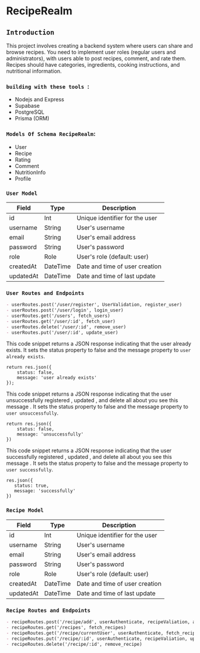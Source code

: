 # RecipeRealm

## `Introduction`
This project involves creating a backend system where users can share and browse recipes. You need to implement user roles 
(regular users and administrators), with users able to post recipes, comment, and rate them. Recipes should have categories, ingredients, 
cooking instructions, and nutritional information. 

### `building with these tools `:
- Nodejs and Express
- Supabase
- PostgreSQL
- Prisma (ORM)


### `Models Of Schema RecipeRealm`:
 - User
 - Recipe
 - Rating
 - Comment
 - NutritionInfo
 - Profile


### `User Model`

| Field                | Type                       |           Description                       |
|-------------         |----------                  |-----------------------------------          |
| id                   | Int                        | Unique identifier for the user              |
| username             | String                     | User's username                             |
| email                | String                     | User's email address                        |
| password             | String                     | User's password                             |
| role                 | Role                       | User's role (default: user)                 |
| createdAt            | DateTime                   | Date and time of user creation              |
| updatedAt            | DateTime                   | Date and time of last update                |

### ` User Routes and Endpoints `
```markdown
- userRoutes.post('/user/register', UserValidation, register_user)
- userRoutes.post('/user/login', login_user)
- userRoutes.get('/users', fetch_users)
- userRoutes.get('/user/:id', fetch_user)
- userRoutes.delete('/user/:id', remove_user)
- userRoutes.put('/user/:id', update_user)
```

This code snippet returns a JSON response indicating that the user already exists. It sets the status property to false and the message property to `user already exists`.
```
return res.json({
    status: false,
    message: 'user already exists'
});

```

This code snippet returns a JSON response indicating that the user unsuccessfully registered , updated , and delete all about you see this message . It sets the status property to false and the message property to `user unsuccessfully`.
```
return res.json({
    status: false,
    message: 'unsuccessfully'
})
```

This code snippet returns a JSON response indicating that the user successfully registered , updated , and delete all about you see this message . It sets the status property to false and the message property to `user successfully`.
```
res.json({
   status: true,
   message: 'successfully'
})
```

### `Recipe Model`

| Field                | Type                       |           Description                       |
|-------------         |----------                  |-----------------------------------          |
| id                   | Int                        | Unique identifier for the user              |
| username             | String                     | User's username                             |
| email                | String                     | User's email address                        |
| password             | String                     | User's password                             |
| role                 | Role                       | User's role (default: user)                 |
| createdAt            | DateTime                   | Date and time of user creation              |
| updatedAt            | DateTime                   | Date and time of last update                |

### ` Recipe Routes and Endpoints `
```markdown
- recipeRoutes.post('/recipe/add', userAuthenticate, recipeValiation, add_recipe)
- recipeRoutes.get('/recipes', fetch_recipes)
- recipeRoutes.get('/recipe/currentUser', userAuthenticate, fetch_recipes)
- recipeRoutes.put('/recipe/:id', userAuthenticate, recipeValiation, update_recipe)
- recipeRoutes.delete('/recipe/:id', remove_recipe)
```

 
 


